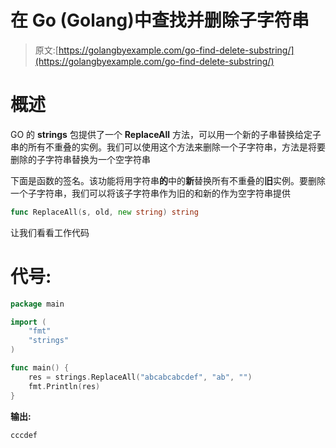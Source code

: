 # 在 Go (Golang)中查找并删除子字符串

> 原文:[https://golangbyexample.com/go-find-delete-substring/](https://golangbyexample.com/go-find-delete-substring/)

# **概述**

GO 的 **strings** 包提供了一个 **ReplaceAll** 方法，可以用一个新的子串替换给定子串的所有不重叠的实例。我们可以使用这个方法来删除一个子字符串，方法是将要删除的子字符串替换为一个空字符串

下面是函数的签名。该功能将用字符串**的**中的**新**替换所有不重叠的**旧**实例。要删除一个子字符串，我们可以将该子字符串作为旧的和新的作为空字符串提供

```go
func ReplaceAll(s, old, new string) string
```

让我们看看工作代码

# **代号:**

```go
package main

import (
    "fmt"
    "strings"
)

func main() {
    res = strings.ReplaceAll("abcabcabcdef", "ab", "")
    fmt.Println(res)
}
```

**输出:**

```go
cccdef
```